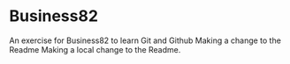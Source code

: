 # Business82
An exercise for Business82 to learn Git and Github
Making a change to the Readme
Making a local change to the Readme.
